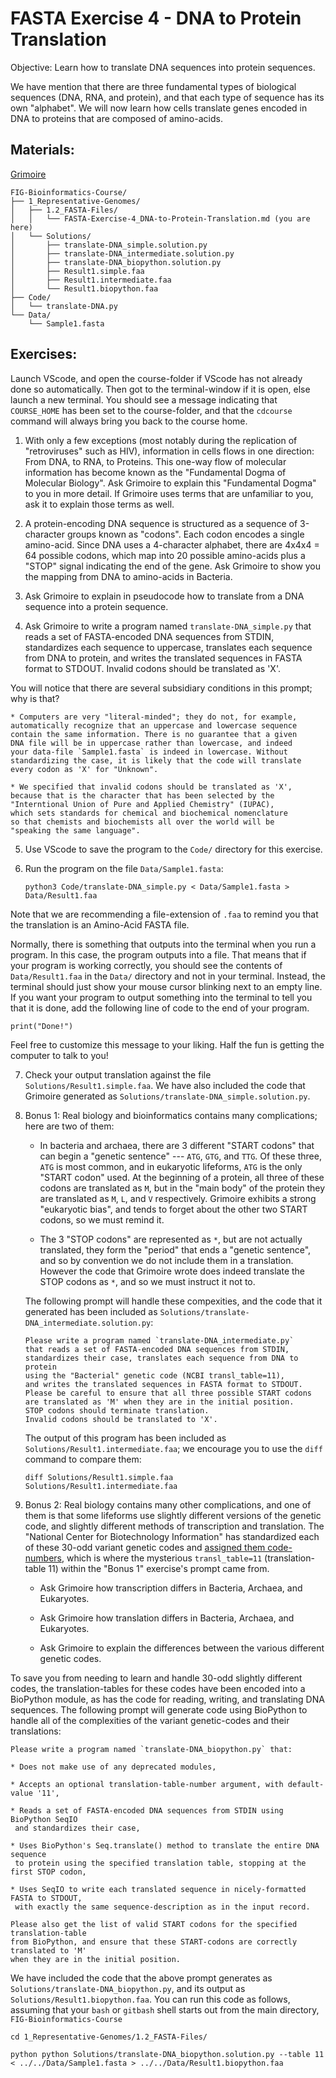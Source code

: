 # FASTA Exercise 4 - DNA to Protein Translation

Objective: Learn how to translate DNA sequences into protein sequences.

We have mention that there are three fundamental types of biological sequences (DNA, RNA, and protein), and that each type of sequence has its own "alphabet". We will now learn how cells translate genes encoded in DNA to proteins that are composed of amino-acids.


## Materials: 

[Grimoire](https://chat.openai.com/g/g-n7Rs0IK86-grimoire)

```
FIG-Bioinformatics-Course/
├── 1_Representative-Genomes/
│   ├── 1.2_FASTA-Files/
│   │   └── FASTA-Exercise-4_DNA-to-Protein-Translation.md (you are here)
│   └── Solutions/
│       ├── translate-DNA_simple.solution.py
│       ├── translate-DNA_intermediate.solution.py       
│       ├── translate-DNA_biopython.solution.py
│       ├── Result1.simple.faa
│       ├── Result1.intermediate.faa
│       └── Result1.biopython.faa
├── Code/
│   └── translate-DNA.py
└── Data/
    └── Sample1.fasta
```

## Exercises:

Launch VScode, and open the course-folder
if VScode has not already done so automatically.
Then got to the terminal-window if it is open,
else launch a new terminal.
You should see a message indicating that `COURSE_HOME`
has been set to the course-folder, and that the
`cdcourse` command will always bring you back
to the course home.


1. With only a few exceptions (most notably during the replication of "retroviruses" such as HIV), information in cells flows in one direction: From DNA, to RNA, to Proteins. This one-way flow of molecular information has become known as the "Fundamental Dogma of Molecular Biology". Ask Grimoire to explain this "Fundamental Dogma" to you in more detail. If Grimoire uses terms that are unfamiliar to you, ask it to explain those terms as well.

2. A protein-encoding DNA sequence is structured as a sequence of 3-character groups known as "codons". Each codon encodes a single amino-acid. Since DNA uses a 4-character alphabet, there are 4x4x4 = 64 possible codons, which map into 20 possible amino-acids plus a "STOP" signal indicating the end of the gene. Ask Grimoire to show you the mapping from DNA to amino-acids in Bacteria.

3. Ask Grimoire to explain in pseudocode how to translate from a DNA sequence into a protein sequence.

4. Ask Grimoire to write a program named `translate-DNA_simple.py` that reads a set of FASTA-encoded DNA sequences from STDIN, standardizes each sequence to uppercase, translates each sequence from DNA to protein, and writes the translated sequences in FASTA format to STDOUT.
Invalid codons should be translated as 'X'.

You will notice that there are several subsidiary conditions
in this prompt; why is that?

    * Computers are very "literal-minded"; they do not, for example,
    automatically recognize that an uppercase and lowercase sequence
    contain the same information. There is no guarantee that a given
    DNA file will be in uppercase rather than lowercase, and indeed
    your data-file `Sample1.fasta` is indeed in lowercase. Without
    standardizing the case, it is likely that the code will translate
    every codon as 'X' for "Unknown".

    * We specified that invalid codons should be translated as 'X',
    because that is the character that has been selected by the
    "Interntional Union of Pure and Applied Chemistry" (IUPAC),
    which sets standards for chemical and biochemical nomenclature
    so that chemists and biochemists all over the world will be
    "speaking the same language".

5. Use VScode to save the program to the `Code/` directory for this exercise.

6. Run the program on the file `Data/Sample1.fasta`:
    ```
    python3 Code/translate-DNA_simple.py < Data/Sample1.fasta > Data/Result1.faa
    ```
Note that we are recommending a file-extension of `.faa` to remind you that the translation is an Amino-Acid FASTA file.

Normally, there is something that outputs into the terminal when you run a program. In this case, the program outputs into a file. That means that if your program is working correctly, you should see the contents of `Data/Result1.faa` in the `Data/` directory and not in your terminal. Instead, the terminal should just show your mouse cursor blinking next to an empty line. If you want your program to output something into the terminal to tell you that it is done, add the following line of code to the end of your program.
```
print("Done!")
```
Feel free to customize this message to your liking. Half the fun is getting the computer to talk to you!


7. Check your output translation against the file `Solutions/Result1.simple.faa`.
We have also included the code that Grimoire generated as `Solutions/translate-DNA_simple.solution.py`.

8. Bonus 1: Real biology and bioinformatics contains many complications; here are two of them:

    * In bacteria and archaea, there are 3 different "START codons"
    that can begin a "genetic sentence" --- `ATG`, `GTG`, and `TTG`.
    Of these three, `ATG` is most common, and in eukaryotic lifeforms,
    `ATG` is the only "START codon" used.
    At the beginning of a protein, all three of these codons are
    translated as `M`, but in the "main body" of the protein
    they are translated as `M`, `L`, and `V` respectively.
    Grimoire exhibits a strong "eukaryotic bias", and tends to forget
    about the other two START codons, so we must remind it.

    * The 3 "STOP codons" are represented as `*`, but are not actually
    translated, they form the "period" that ends a "genetic sentence",
    and so by convention we do not include them in a translation.
    However the code that Grimoire wrote does indeed translate the
    STOP codons as `*`, and so we must instruct it not to.

    The following prompt will handle these compexities,
    and the code that it generated has been included as
    `Solutions/translate-DNA_intermediate.solution.py`:
    ```
    Please write a program named `translate-DNA_intermediate.py`
    that reads a set of FASTA-encoded DNA sequences from STDIN,
    standardizes their case, translates each sequence from DNA to protein
    using the "Bacterial" genetic code (NCBI transl_table=11),
    and writes the translated sequences in FASTA format to STDOUT.
    Please be careful to ensure that all three possible START codons
    are translated as 'M' when they are in the initial position.
    STOP codons should terminate translation.
    Invalid codons should be translated to 'X'.
    ```

    The output of this program has been included as
    `Solutions/Result1.intermediate.faa`;
    we encourage you to use the `diff` command to compare them:
    ```
    diff Solutions/Result1.simple.faa Solutions/Result1.intermediate.faa
    ```

9. Bonus 2: Real biology contains many other complications, and one of them is that some lifeforms use slightly different versions of the genetic code, and slightly different methods of transcription and translation. The "National Center for Biotechnology Information"
has standardized each of these 30-odd variant genetic codes and [assigned them
code-numbers,](https://en.wikipedia.org/wiki/List_of_genetic_codes) which is where the mysterious `transl_table=11` (translation-table 11) within the "Bonus 1" exercise's prompt came from.

    * Ask Grimoire how transcription differs in Bacteria, Archaea, and Eukaryotes.

    * Ask Grimoire how translation differs in Bacteria, Archaea, and Eukaryotes.

    * Ask Grimoire to explain the differences between the various different genetic codes.

To save you from needing to learn and handle 30-odd slightly different
codes, the translation-tables for these codes have been encoded into a BioPython module, as has the code
for reading, writing, and translating DNA sequences.
The following prompt will generate code using BioPython to handle all of the complexities of the variant genetic-codes and their translations:

```
Please write a program named `translate-DNA_biopython.py` that:

* Does not make use of any deprecated modules,

* Accepts an optional translation-table-number argument, with default-value '11',

* Reads a set of FASTA-encoded DNA sequences from STDIN using BioPython SeqIO
 and standardizes their case,

* Uses BioPython's Seq.translate() method to translate the entire DNA sequence
 to protein using the specified translation table, stopping at the first STOP codon,

* Uses SeqIO to write each translated sequence in nicely-formatted FASTA to STDOUT,
 with exactly the same sequence-description as in the input record.

Please also get the list of valid START codons for the specified translation-table
from BioPython, and ensure that these START-codons are correctly translated to 'M'
when they are in the initial position.
```

We have included the code that the above prompt generates as `Solutions/translate-DNA_biopython.py`,
and its output as `Solutions/Result1.biopython.faa`.
You can run this code as follows,
assuming that your `bash` or `gitbash` shell starts out from the main directory, `FIG-Bioinformatics-Course`
```
cd 1_Representative-Genomes/1.2_FASTA-Files/

python python Solutions/translate-DNA_biopython.solution.py --table 11 < ../../Data/Sample1.fasta > ../../Data/Result1.biopython.faa
```

